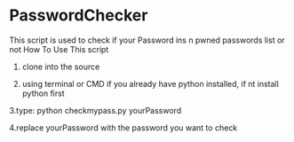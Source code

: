 # PasswordChecker
This script is used to check if your Password ins n pwned passwords list or not 
How To Use This script



1. clone into the source 


2. using terminal or CMD if you already have python installed, if nt install python first


3.type: python checkmypass.py yourPassword


4.replace yourPassword with the password you want to check